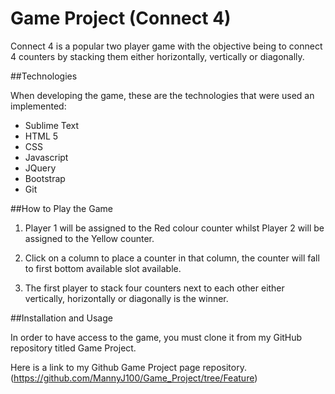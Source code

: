 # Game Project (Connect 4)

Connect 4 is a popular two player game with the objective being to connect 4 counters by stacking them either horizontally, vertically or diagonally.

##Technologies

When developing the game, these are the technologies that were used an implemented:

- Sublime Text
- HTML 5
- CSS
- Javascript
- JQuery
- Bootstrap
- Git

##How to Play the Game

1) Player 1 will be assigned to the Red colour counter whilst Player 2 will be assigned to the Yellow counter.

2) Click on a column to place a counter in that column, the counter will fall to first bottom available slot available. 

3) The first player to stack four counters next to each other either vertically, horizontally or diagonally is the winner.


##Installation and Usage

In order to have access to the game, you must clone it from my GitHub repository titled Game Project. 

Here is a link to my Github Game Project page repository.(https://github.com/MannyJ100/Game_Project/tree/Feature)



